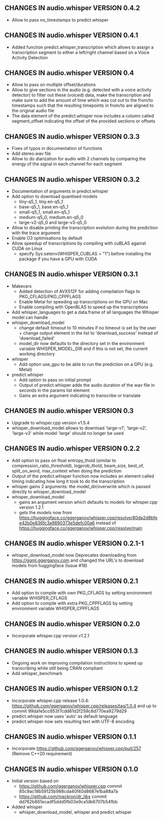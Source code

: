 ## CHANGES IN audio.whisper VERSION 0.4.2

- Allow to pass no_timestamps to predict.whisper

## CHANGES IN audio.whisper VERSION 0.4.1

- Added function predict.whisper_transcription which allows to assign a transcription segment to either a left/right channel based on a Voice Activity Detection

## CHANGES IN audio.whisper VERSION 0.4

- Allow to pass on multiple offset/durations
- Allow to give sections in the audio (e.g. detected with a voice activity detector) to filter out these (voiced) data, make the transcription and make sure to add the amount of time which was cut out to the from/to timestamps such that the resulting timepoints in from/to are aligned to the original audio file
- The data element of the predict.whisper now includes a column called segment_offset indicating the offset of the provided sections or offsets

## CHANGES IN audio.whisper VERSION 0.3.3

- Fixes of typos in documentation of functions
- Add stereo.wav file
- Allow to do diarization for audio with 2 channels by comparing the energy of the signal in each channel for each segment

## CHANGES IN audio.whisper VERSION 0.3.2

- Documentation of arguments in predict.whisper
- Add option to download quantised models
  - tiny-q5_1, tiny.en-q5_1
  - base-q5_1, base.en-q5_1
  - small-q5_1, small.en-q5_1
  - medium-q5_0, medium.en-q5_0
  - large-v2-q5_0 and large-v3-q5_0
- Allow to disable printing the transcription evolution during the prediction with the trace argument
- Enable O3 optimisations by default
- Allow speedup of transcriptions by compiling with cuBLAS against CUDA on Linux
  - specify Sys.setenv(WHISPER_CUBLAS = "1") before installing the package if you have a GPU with CUDA

## CHANGES IN audio.whisper VERSION 0.3.1

- Makevars
  - Added detection of AVX512F for adding compilation flags to PKG_CFLAGS/PKG_CPPFLAGS
  - Enable Metal for speeding up transcriptions on the GPU on Mac
  - Enable compiling with OpenBLAS to speed up the transcriptions
- Add whisper_languages to get a data.frame of all languages the Whisper model can handle
- whisper_download_model 
  - change default timeout to 10 minutes if no timeout is set by the user + change output element in the list to 'download_success' instead of 'download_failed'
  - model_dir now defaults to the directory set in the environment variable WHISPER_MODEL_DIR and if this is not set, the current working directory
- whisper
  - Add option use_gpu to be able to run the prediction on a GPU (e.g. Metal)
- predict.whisper
  - Add option to pass on initial prompt
  - Output of predict.whisper adds the audio duration of the wav file in seconds in the params list element
  - Gains an extra argument indicating to transcribe or translate

## CHANGES IN audio.whisper VERSION 0.3

- Upgrade to whisper.cpp version v1.5.4
- whisper_download_model allows to download 'large-v1', 'large-v2', 'large-v3' while model 'large' should no longer be used

## CHANGES IN audio.whisper VERSION 0.2.2

- Add option to pass on float entropy_thold (similar to compression_ratio_threshold), logprob_thold, beam_size, best_of, split_on_word, max_context when doing the prediction
- Output of the predict.whisper function now includes an element called timing indicating how long it took to do the transcription
- whisper gains 2 arguments: the model_dir/overwrite which is passed directly to whisper_download_model
- whisper_download_model 
  - gains an argument version which defaults to models for whisper.cpp version 1.2.1
  - gets the models now from https://huggingface.co/ggerganov/whisper.cpp/resolve/80da2d8bfee42b0e836fc3a9890373e5defc00a6 instead of https://huggingface.co/ggerganov/whisper.cpp/resolve/main

## CHANGES IN audio.whisper VERSION 0.2.1-1

- whisper_download_model now Deprecates downloading from https://ggml.ggerganov.com and changed the URL's to download models from huggingface (Issue #18)

## CHANGES IN audio.whisper VERSION 0.2.1

- Add option to compile with own PKG_CFLAGS by setting environment variable WHISPER_CFLAGS
- Add option to compile with extra PKG_CPPFLAGS by setting environment variable WHISPER_CPPFLAGS

## CHANGES IN audio.whisper VERSION 0.2.0

- Incorporate whisper.cpp version v1.2.1

## CHANGES IN audio.whisper VERSION 0.1.3

- Ongoing work on improving compilation instructions to speed up transcribing while still being CRAN compliant
- Add whisper_benchmark

## CHANGES IN audio.whisper VERSION 0.1.2

- Incorporate whisper.cpp release 1.0.4: https://github.com/ggerganov/whisper.cpp/releases/tag/1.0.4 and up to commit 99da1e5cc853f7cdd61d2f259c8d770ea9279d29
- predict.whisper now uses 'auto' as default language
- predict.whisper now sets resulting text with UTF-8 encoding

## CHANGES IN audio.whisper VERSION 0.1.1

- Incorporate https://github.com/ggerganov/whisper.cpp/pull/257 (Remove C++20 requirement)

## CHANGES IN audio.whisper VERSION 0.1.0

- Initial version based on 
  - https://github.com/ggerganov/whisper.cpp commit 85c9ac18b59125b988cda40f40d8687e1ba88a7a
  - https://github.com/mackron/dr_libs commit dd762b861ecadf5ddd5fb03e9ca1db6707b54fbb
- Added whisper
  - whisper_download_model, whisper and predict.whisper